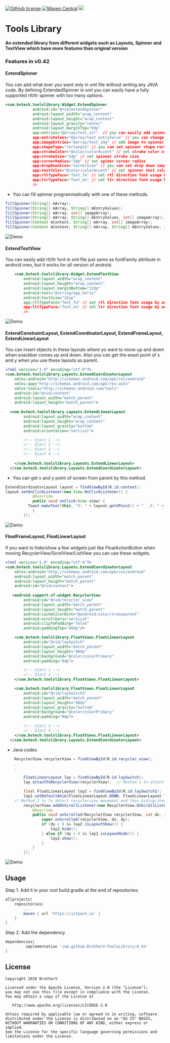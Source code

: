 [![GitHub license](https://img.shields.io/github/license/dcendents/android-maven-gradle-plugin.svg)](http://www.apache.org/licenses/LICENSE-2.0.html)
[![Maven Central](https://img.shields.io/maven-central/v/com.github.dcendents/android-maven-gradle-plugin.svg)](http://search.maven.org/#search%7Cga%7C1%7Ca%3A%22android-maven-gradle-plugin%22)
[![](https://jitpack.io/v/BrotherV/ToolsLibrary.svg)](https://jitpack.io/#BrotherV/ToolsLibrary)
# Tools Library
**An extended library from different widgets such as Layouts, Spinner and TextView which have more features than original version**
### Features in v0.42

#### ExtendSpinner
You can add what ever you want only in xml file without writing any JAVA code. By defining ExtendedSpinner in xml you can easily have a fully supported rtl/ltr spinner with too many options.

```xml
<com.bvtech.toolslibrary.Widget.ExtendSpinner
            android:id="@+id/extendSpinner"
            android:layout_width="wrap_content"
            android:layout_height="wrap_content"
            android:layout_gravity="center"
            android:layout_marginTop="8dp"
            app:entries="@array/test_str"  // you can easily add spinner items with a string-array
            app:entryValues="@array/test_entryValue" // you can change entry values of spinner by adding a string-array
            app:imageEntries="@array/test_img" // add image to spinner items by adding names of images in a string-array
            app:shapeType="rectangle" // you can set spinner shape rectangle or oval
            app:strokeColor="@color/colorAccent" // set stroke color of spinner
            app:strokeSize="2dp" // set spinner stroke size
            app:cornerRadius="2dp" // set spiner corner radius
            app:dropDownIcon="cornerIcon" // you can set drop down image by choosing "cornerIcon" or "simple"
            app:textColor="@color/colorAccent" // set spinner text color
            app:rtlTypeFace="font_fa" // set rtl direction font usage by adding fonts name (fonts must be in asset folder)
            app:ltrTypeFace="font_en" // set ltr direction font usage by adding fonts name (fonts must be in asset folder)
            />
```
* You can fill spinner programmatically with one of these methods.
``` java
fillSpinner(String[] mArray);
fillSpinner(String[] mArray, String[] mEntryValues);
fillSpinner(String[] mArray, int[] imageArray);
fillSpinner(String[] mArray, String[] mEntryValues, int[] imageArray);
fillSpinner(Context mContext, String[] mArray, int[] imageArray);
fillSpinner(Context mContext, String[] mArray, String[] mEntryValues, int[] imageArray, int tColor, int bColor, float tSize, float imgSize,  Typeface tf)
```
![Demo](art/11.gif)

#### ExtendTextView
You can easily add rtl/ltr font in xml file just same as fontFamily attribute in android oreo, but it works for all version of android.

```xml
    <com.bvtech.toolslibrary.Widget.ExtendTextView
        android:layout_width="wrap_content"
        android:layout_height="wrap_content"
        android:layout_marginBottom="12dp"
        android:text="@string/app_hello"
        android:textSize="22sp"
        app:rtlTypeFace="font_fa" // set rtl direction font usage by adding fonts name (fonts must be in asset folder)
        app:ltrTypeFace="font_en" // set ltr direction font usage by adding fonts name (fonts must be in asset folder)
        />
```
![Demo](art/21.gif)

#### ExtendConstraintLayout, ExtendCoordinatorLayout, ExtendFrameLayout, ExtendLinearLayout
You can insert objects in these layouts where yo want to move up and down when snackbar comes up and down. Also you can get the exaxt point of x and y when you use these layouts as parent.

```xml
<?xml version="1.0" encoding="utf-8"?>
<com.bvtech.toolslibrary.Layouts.ExtendCoordinatorLayout
    xmlns:android="http://schemas.android.com/apk/res/android"
    xmlns:app="http://schemas.android.com/apk/res-auto"
    xmlns:tools="http://schemas.android.com/tools"
    android:id="@+id/content"
    android:layout_width="match_parent"
    android:layout_height="match_parent">
  
  <com.bvtech.toolslibrary.Layouts.ExtendLinearLayout
        android:layout_width="wrap_content"
        android:layout_height="wrap_content"
        android:layout_gravity="bottom"
        android:orientation="vertical">

        <!-- Oject 1 -->
        <!-- Oject 2 -->
        <!-- Oject 3 -->
        <!-- Oject 4 -->
  
    </com.bvtech.toolslibrary.Layouts.ExtendLinearLayout>
  </com.bvtech.toolslibrary.Layouts.ExtendCoordinatorLayout>
```
* You can get x and y point of screen from parent by this method.
``` java
ExtendCoordinatorLayout layout = findViewById(R.id.content);
layout.setOnClickListener(new View.OnClickListener() {
			@Override
			public void onClick(View view) {
          Toast.makeText(this, "X: " + layout.getXPoint() + "  ,Y: " + layout.getYPoint(), Toast.LENGTH_LONG).show();
			}
		});
```
![Demo](art/31.gif)

#### FloatFrameLayout, FloatLinearLayout
if you want to hide/show a few widgets just like FloatActionButton when moving RecyclerView/ScrolView/ListView you can use these widgets.

```xml
<?xml version="1.0" encoding="utf-8"?>
<com.bvtech.toolslibrary.Layouts.ExtendCoordinatorLayout
    xmlns:android="http://schemas.android.com/apk/res/android"
    android:layout_width="match_parent"
    android:layout_height="match_parent"
    android:id="@+id/content">
  
   <android.support.v7.widget.RecyclerView
        android:id="@+id/recycler_view"
        android:layout_width="match_parent"
        android:layout_height="match_parent"
        android:cacheColorHint="@android:color/transparent"
        android:scrollbars="vertical"
        android:clipToPadding="false"
        android:paddingTop="48dp"/>

    <com.bvtech.toolslibrary.FloatViews.FloatLinearLayout
        android:id="@+id/laySwitch"
        android:layout_width="match_parent"
        android:layout_height="48dp"
        android:background="@color/colorPrimary"
        android:padding="8dp">

        <!-- Oject 1 -->
        <!-- Oject 2 -->
    </com.bvtech.toolslibrary.FloatViews.FloatLinearLayout>

    <com.bvtech.toolslibrary.FloatViews.FloatLinearLayout
        android:id="@+id/laySwitch2"
        android:layout_width="match_parent"
        android:layout_height="48dp"
        android:layout_gravity="bottom"
        android:background="@color/colorPrimary"
        android:padding="8dp">

        <!-- Oject 3 -->
        <!-- Oject 4 -->
    </com.bvtech.toolslibrary.FloatViews.FloatLinearLayout>
  </com.bvtech.toolslibrary.Layouts.ExtendCoordinatorLayout>
```
* Java codes
``` java
    RecyclerView recyclerView = findViewById(R.id.recycler_view);
    .
    .

		FloatLinearLayout lay = findViewById(R.id.laySwitch);
		lay.attachToRecyclerView(recyclerView);  // Method 1 to attach float layout to recycler

		final FloatLinearLayout lay2 = findViewById(R.id.laySwitch2);
		lay2.setDefaultAnim(FloatLinearLayout.DOWN, FloatLinearLayout.TH);
    // Method 2 to to detect recyclerview movement and then hiding/showing float layout
		recyclerView.addOnScrollListener(new RecyclerView.OnScrollListener() {
			@Override
			public void onScrolled(RecyclerView recyclerView, int dx, int dy) {
				super.onScrolled(recyclerView, dx, dy);
				if (dy > 0 && lay2.isLayoutShow()) {
					lay2.hide();
				} else if (dy < 0 && lay2.isLayoutHide()) {
					lay2.show();
				}
			}
		});
```
![Demo](art/41.gif)


## Usage

Step 1. Add it in your root build.gradle at the end of repositories:
```Groovy
allprojects{
	repositories{
		...
		maven { url 'https://jitpack.io' }
	}
}
```
Step 2. Add the dependency
```Groovy
dependencies{
	     implementation 'com.github.BrotherV:ToolsLibrary:0.43'
}
```

## License
```
Copyright 2018 BrotherV

Licensed under the Apache License, Version 2.0 (the "License");
you may not use this file except in compliance with the License.
You may obtain a copy of the License at

   http://www.apache.org/licenses/LICENSE-2.0

Unless required by applicable law or agreed to in writing, software
distributed under the License is distributed on an "AS IS" BASIS,
WITHOUT WARRANTIES OR CONDITIONS OF ANY KIND, either express or implied.
See the License for the specific language governing permissions and
limitations under the License.
```

